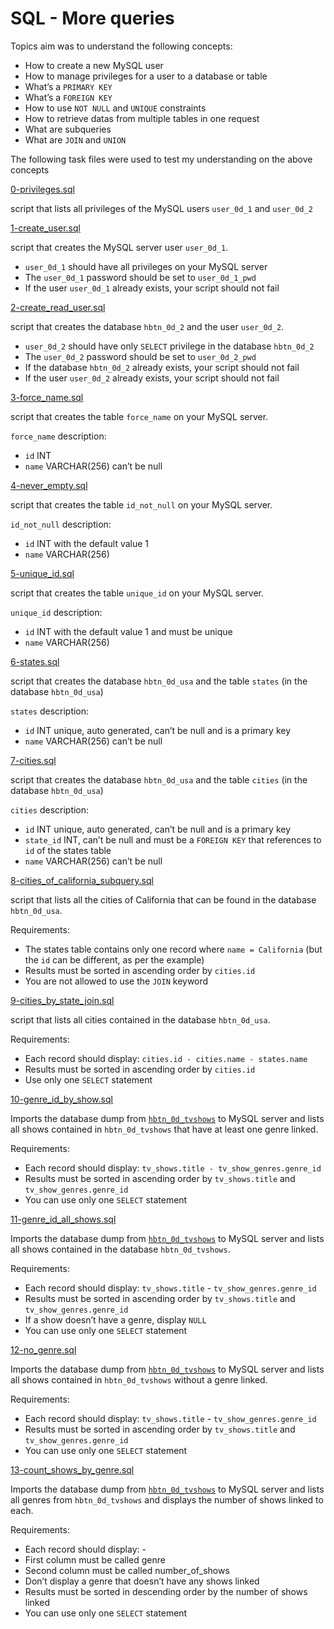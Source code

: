 # SQL - More queries

Topics aim was to understand the following concepts:
* How to create a new MySQL user
* How to manage privileges for a user to a database or table
* What’s a `PRIMARY KEY`
* What’s a `FOREIGN KEY`
* How to use `NOT NULL` and `UNIQUE` constraints
* How to retrieve datas from multiple tables in one request
* What are subqueries
* What are `JOIN` and `UNION`

The following task files were used to test my understanding on the above concepts

[0-privileges.sql](../0x0E-SQL_more_queries/0-privileges.sql)

script that lists all privileges of the MySQL users `user_0d_1` and `user_0d_2`

[1-create_user.sql](../0x0E-SQL_more_queries/1-create_user.sql)

script that creates the MySQL server user `user_0d_1`.

* `user_0d_1` should have all privileges on your MySQL server
* The `user_0d_1` password should be set to `user_0d_1_pwd`
* If the user `user_0d_1` already exists, your script should not fail

[2-create_read_user.sql](../0x0E-SQL_more_queries/2-create_read_user.sql)

script that creates the database `hbtn_0d_2` and the user `user_0d_2`.

* `user_0d_2` should have only `SELECT` privilege in the database `hbtn_0d_2`
* The `user_0d_2` password should be set to `user_0d_2_pwd`
* If the database `hbtn_0d_2` already exists, your script should not fail
* If the user `user_0d_2` already exists, your script should not fail

[3-force_name.sql](../0x0E-SQL_more_queries/3-force_name.sql)

script that creates the table `force_name` on your MySQL server.

`force_name` description:

* `id` INT
* `name` VARCHAR(256) can’t be null

[4-never_empty.sql](../0x0E-SQL_more_queries/4-never_empty.sql)

script that creates the table `id_not_null` on your MySQL server.

`id_not_null` description:

* `id` INT with the default value 1
* `name` VARCHAR(256)

[5-unique_id.sql](../0x0E-SQL_more_queries/5-unique_id.sql)

script that creates the table `unique_id` on your MySQL server.

`unique_id` description:

* `id` INT with the default value 1 and must be unique
* `name` VARCHAR(256)

[6-states.sql](../0x0E-SQL_more_queries/6-states.sql)

script that creates the database `hbtn_0d_usa` and the table `states` (in the database `hbtn_0d_usa`)

`states` description:
* `id` INT unique, auto generated, can’t be null and is a primary key
* `name` VARCHAR(256) can’t be null

[7-cities.sql](../0x0E-SQL_more_queries/7-cities.sql)

script that creates the database `hbtn_0d_usa` and the table `cities` (in the database `hbtn_0d_usa`) 

`cities` description:

* `id` INT unique, auto generated, can’t be null and is a primary key
* `state_id` INT, can’t be null and must be a `FOREIGN KEY` that references to `id` of the states table
* `name` VARCHAR(256) can’t be null

[8-cities_of_california_subquery.sql](../0x0E-SQL_more_queries/8-cities_of_california_subquery.sql)

script that lists all the cities of California that can be found in the database `hbtn_0d_usa`.

Requirements:

* The states table contains only one record where `name = California` (but the `id` can be different, as per the example)
* Results must be sorted in ascending order by `cities.id`
* You are not allowed to use the `JOIN` keyword

[9-cities_by_state_join.sql](../0x0E-SQL_more_queries/9-cities_by_state_join.sql)

script that lists all cities contained in the database `hbtn_0d_usa`.

Requirements:

* Each record should display: `cities.id - cities.name - states.name`
* Results must be sorted in ascending order by `cities.id`
* Use only one `SELECT` statement

[10-genre_id_by_show.sql](../0x0E-SQL_more_queries/10-genre_id_by_show.sql)

Imports the database dump from [`hbtn_0d_tvshows`](../0x0E-SQL_more_queries/dump.sql) to MySQL server
and lists all shows contained in `hbtn_0d_tvshows` that have at least one genre linked.

Requirements:

* Each record should display: `tv_shows.title - tv_show_genres.genre_id`
* Results must be sorted in ascending order by `tv_shows.title` and `tv_show_genres.genre_id`
* You can use only one `SELECT` statement

[11-genre_id_all_shows.sql](../0x0E-SQL_more_queries/11-genre_id_all_shows.sql)

Imports the database dump from [`hbtn_0d_tvshows`](../0x0E-SQL_more_queries/dump.sql) to MySQL server
and lists all shows contained in the database `hbtn_0d_tvshows`.

Requirements:

* Each record should display: `tv_shows.title` - `tv_show_genres.genre_id`
* Results must be sorted in ascending order by `tv_shows.title` and `tv_show_genres.genre_id`
* If a show doesn’t have a genre, display `NULL`
* You can use only one `SELECT` statement

[12-no_genre.sql](../0x0E-SQL_more_queries/12-no_genre.sql)

Imports the database dump from [`hbtn_0d_tvshows`](../0x0E-SQL_more_queries/dump.sql) to MySQL server
and lists all shows contained in `hbtn_0d_tvshows` without a genre linked.

Requirements:

* Each record should display: `tv_shows.title` - `tv_show_genres.genre_id`
* Results must be sorted in ascending order by `tv_shows.title` and `tv_show_genres.genre_id`
* You can use only one `SELECT` statement

[13-count_shows_by_genre.sql](../13-count_shows_by_genre.sql)

Imports the database dump from [`hbtn_0d_tvshows`](../0x0E-SQL_more_queries/dump.sql) to MySQL server
and lists all genres from `hbtn_0d_tvshows` and displays the number of shows linked to each.

Requirements:

* Each record should display: <TV Show genre> - <Number of shows linked to this genre>
* First column must be called genre
* Second column must be called number_of_shows
* Don’t display a genre that doesn’t have any shows linked
* Results must be sorted in descending order by the number of shows linked
* You can use only one `SELECT` statement
